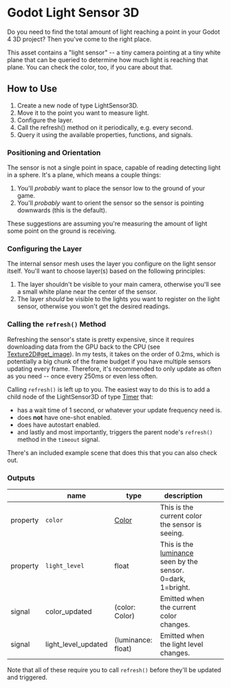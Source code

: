 ﻿# Godot Light Sensor 3D

Do you need to find the total amount of light reaching a point in your Godot 4 3D project? Then you've come to the right place.

This asset contains a "light sensor" -- a tiny camera pointing at a tiny white plane that can be queried to determine how much light is reaching that plane. You can check the color, too, if you care about that.

## How to Use

1. Create a new node of type LightSensor3D.
2. Move it to the point you want to measure light.
3. Configure the layer.
4. Call the refresh() method on it periodically, e.g. every second.
5. Query it using the available properties, functions, and signals.

### Positioning and Orientation

The sensor is not a single point in space, capable of reading detecting light in a sphere. It's a plane, which means a couple things:
1. You'll _probably_ want to place the sensor low to the ground of your game.
2. You'll _probably_ want to orient the sensor so the sensor is pointing downwards (this is the default).

These suggestions are assuming you're measuring the amount of light some point on the ground is receiving.

### Configuring the Layer

The internal sensor mesh uses the layer you configure on the light sensor itself. You'll want to choose layer(s) based on the following principles:
1. The layer shouldn't be visible to your main camera, otherwise you'll see a small white plane near the center of the sensor.
2. The layer _should_ be visible to the lights you want to register on the light sensor, otherwise you won't get the desired readings.

### Calling the `refresh()` Method

Refreshing the sensor's state is pretty expensive, since it requires downloading data from the GPU back to the CPU (see [Texture2D#get_image](https://docs.godotengine.org/en/stable/classes/class_texture2d.html#class-texture2d-method-get-image)). In my tests, it takes on the order of 0.2ms, which is potentially a big chunk of the frame budget if you have multiple sensors updating every frame. Therefore, it's recommended to only update as often as you need -- once every 250ms or even less often.

Calling `refresh()` is left up to you. The easiest way to do this is to add a child node of the LightSensor3D of type [Timer](https://docs.godotengine.org/en/stable/classes/class_timer.html) that:
* has a wait time of 1 second, or whatever your update frequency need is.
* does **not** have one-shot enabled.
* does have autostart enabled.
* and lastly and most importantly, triggers the parent node's `refresh()` method in the `timeout` signal.

There's an included example scene that does this that you can also check out.

### Outputs

|          | name                | type                                                                     | description                                                                                            |   |   |
|----------|---------------------|--------------------------------------------------------------------------|--------------------------------------------------------------------------------------------------------|---|---|
| property | `color`             | [Color](https://docs.godotengine.org/en/stable/classes/class_color.html) | This is the current color the sensor is seeing.                                                        |   |   |
| property | `light_level`       | float                                                                    | This is the [luminance](https://en.wikipedia.org/wiki/Luminance) seen by the sensor. 0=dark, 1=bright. |   |   |
| signal   | color_updated       | (color: Color)                                                           | Emitted when the current color changes.                                                                |   |   |
| signal   | light_level_updated | (luminance: float)                                                       | Emitted when the light level changes.                                                                  |
Note that all of these require you to call `refresh()` before they'll be updated and triggered.